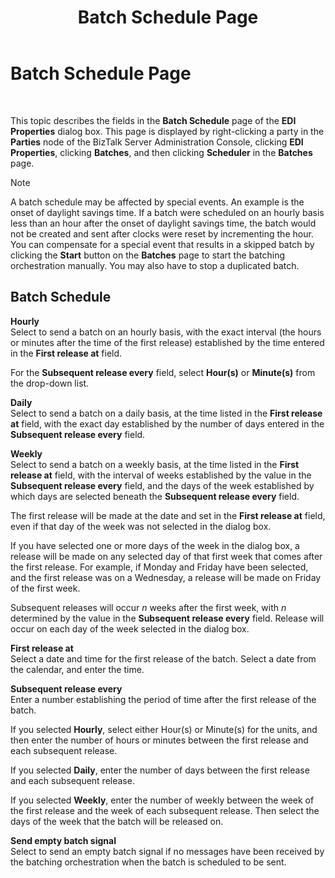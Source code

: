 ﻿---
title: Batch Schedule Page
TOCTitle: Batch Schedule Page
ms:assetid: 370b8792-3578-4df6-9f63-6d9defc3f850
ms:mtpsurl: https://msdn.microsoft.com/library/Dd224416(v=BTS.80)
ms:contentKeyID: 51527347
ms.date: 08/30/2017
mtps_version: v=BTS.80
f1_keywords:
- bts10.admin.ediagreement.batchschedule
- bts10.edir2.EDI.party.batches.scheduler
---

# Batch Schedule Page

 

This topic describes the fields in the **Batch Schedule** page of the **EDI Properties** dialog box. This page is displayed by right-clicking a party in the **Parties** node of the BizTalk Server Administration Console, clicking **EDI Properties**, clicking **Batches**, and then clicking **Scheduler** in the **Batches** page.


> [!NOTE]
> <P>A batch schedule may be affected by special events. An example is the onset of daylight savings time. If a batch were scheduled on an hourly basis less than an hour after the onset of daylight savings time, the batch would not be created and sent after clocks were reset by incrementing the hour. You can compensate for a special event that results in a skipped batch by clicking the <STRONG>Start</STRONG> button on the <STRONG>Batches</STRONG> page to start the batching orchestration manually. You may also have to stop a duplicated batch.</P>



## Batch Schedule

**Hourly**  
Select to send a batch on an hourly basis, with the exact interval (the hours or minutes after the time of the first release) established by the time entered in the **First release at** field.

For the **Subsequent release every** field, select **Hour(s)** or **Minute(s)** from the drop-down list.

**Daily**  
Select to send a batch on a daily basis, at the time listed in the **First release at** field, with the exact day established by the number of days entered in the **Subsequent release every** field.

**Weekly**  
Select to send a batch on a weekly basis, at the time listed in the **First release at** field, with the interval of weeks established by the value in the **Subsequent release every** field, and the days of the week established by which days are selected beneath the **Subsequent release every** field.

The first release will be made at the date and set in the **First release at** field, even if that day of the week was not selected in the dialog box.

If you have selected one or more days of the week in the dialog box, a release will be made on any selected day of that first week that comes after the first release. For example, if Monday and Friday have been selected, and the first release was on a Wednesday, a release will be made on Friday of the first week.

Subsequent releases will occur *n* weeks after the first week, with *n* determined by the value in the **Subsequent release every** field. Release will occur on each day of the week selected in the dialog box.

**First release at**  
Select a date and time for the first release of the batch. Select a date from the calendar, and enter the time.

**Subsequent release every**  
Enter a number establishing the period of time after the first release of the batch.

If you selected **Hourly**, select either Hour(s) or Minute(s) for the units, and then enter the number of hours or minutes between the first release and each subsequent release.

If you selected **Daily**, enter the number of days between the first release and each subsequent release.

If you selected **Weekly**, enter the number of weekly between the week of the first release and the week of each subsequent release. Then select the days of the week that the batch will be released on.

**Send empty batch signal**  
Select to send an empty batch signal if no messages have been received by the batching orchestration when the batch is scheduled to be sent.

